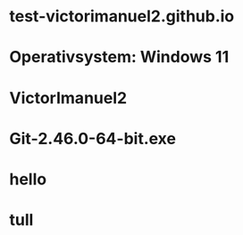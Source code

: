 # test-victorimanuel2.github.io
# Operativsystem: Windows 11 
# VictorImanuel2 
# Git-2.46.0-64-bit.exe 
# hello 
# tull
